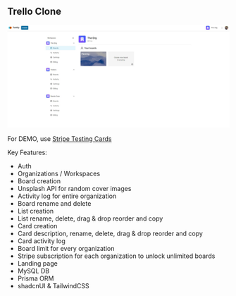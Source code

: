 ## Trello Clone

<p align="center">
<img alt='/' src="/public/images/trello.jpg" width="900px" height="auto"/>
</p>

For DEMO, use [Stripe Testing Cards](https://stripe.com/docs/testing)

Key Features:

- Auth
- Organizations / Workspaces
- Board creation
- Unsplash API for random cover images
- Activity log for entire organization
- Board rename and delete
- List creation
- List rename, delete, drag & drop reorder and copy
- Card creation
- Card description, rename, delete, drag & drop reorder and copy
- Card activity log
- Board limit for every organization
- Stripe subscription for each organization to unlock unlimited boards
- Landing page
- MySQL DB
- Prisma ORM
- shadcnUI & TailwindCSS
